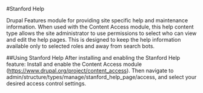 #Stanford Help

Drupal Features module for providing site specific help and maintenance information. When used with the Content Access module, this help content type allows the site administrator to use permissions to select who can view and edit the help pages. This is designed to keep the help information available only to selected roles and away from search bots. 

##Using Stanford Help
After installing and enabling the Stanford Help feature: 
Install and enable the Content Access module (https://www.drupal.org/project/content_access). Then navigate to admin/structure/types/manage/stanford_help_page/access, and select your desired access control settings.



